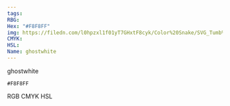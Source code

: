 ```yaml
---
tags:
RBG:
Hex: "#F8F8FF"
img: https://filedn.com/l0hpzxl1f01yT7GHxtF8cyk/Color%20Snake/SVG_Tumb%20Mass%20No%20Name/#F8F8FF.svg
CMYK:
HSL:
Name: ghostwhite
---
```

ghostwhite
```palette
#F8F8FF
```
RGB
CMYK
HSL